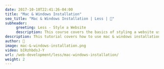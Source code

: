 ```yaml
---
date: 2017-10-10T22:41:26-04:00
title: "Mac & Windows Installation"
seo_title: "Mac & Windows Installation | Less | 🦒"
subheader:
     greeting: Less - Style a Website
     description: This course covers the basics of styling a website using Less. Work your way through the videos/articles and I'll teach you everything you need to know to style a basic website!
description: This tutorial covers how to use mac & windows installation in Less.
author: 🦒
image: mac-&-windows-installation.png
video: bIRzhbdsJ-Y
url: /web-development/less/mac-windows-installation/
weight: 2
---
```

